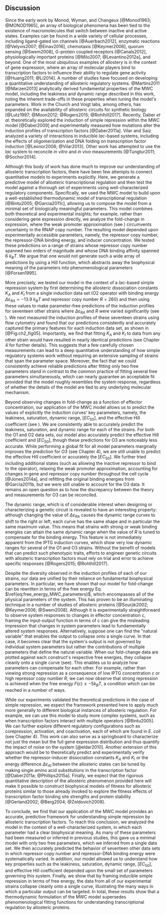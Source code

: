 ## Discussion

Since the early work by Monod, Wyman, and Changeux [@Monod1963; @MONOD1965], an
array of biological phenomena has been tied to the existence of macromolecules
that switch between inactive and active states. Examples can be found in a wide
variety of cellular processes, including ligand-gated ion channels
[@Auerbach2012], enzymatic reactions [@Velyvis2007; @Einav2016], chemotaxis
[@Keymer2006], quorum sensing [@Swem2008], G-protein coupled receptors
[@Canals2012], physiologically important proteins [@Milo2007; @Levantino2012a],
and beyond. One of the most ubiquitous examples of allostery is in the context
of gene expression, where an array of molecular players bind to transcription
factors to influence their ability to regulate gene activity [@Huang2011;
@Li2014]. A number of studies have focused on developing a quantitative
understanding of allosteric regulatory systems. @Martins2011 [@Marzen2013]
analytically derived fundamental properties of the MWC model, including the
leakiness and dynamic range described in this work, noting the inherent
trade-offs in these properties when tuning the model's parameters. Work in the
Church and Voigt labs, among others, has expanded on the availability of
allosteric circuits for synthetic biology [@Lutz1997; @Moon2012; @Rogers2015;
@Rohlhill2017]. Recently, Daber *et al.* theoretically explored the induction of
simple repression within the MWC model [@Daber2009] and experimentally measured
how mutations alter the induction profiles of transcription factors
[@Daber2011a]. Vilar and Saiz analyzed a variety of interactions in inducible
*lac*-based systems, including the effects of oligomerization and DNA folding on
transcription factor induction [@Leonor2008; @Vilar2013]. Other work has
attempted to use the *lac* system to reconcile *in vitro* and *in vivo*
measurements [@Tungtur2011; @Sochor2014].

Although this body of work has done much to improve our understanding of
allosteric transcription factors, there have been few attempts to connect
quantitative models to experiments explicitly. Here, we generate a predictive
model of allosteric transcriptional regulation and then test the model against a
thorough set of experiments using well-characterized regulatory components.
Specifically, we used the MWC model to build upon a well-established
thermodynamic model of transcriptional regulation [@Bintu2005; @Garcia2011c],
allowing us to compose the model from a minimal set of biologically meaningful
parameters. This model combines both theoretical and experimental insights; for
example, rather than considering gene expression directly, we analyze the
fold-change in expression, where the weak promoter approximation (see )
circumvents uncertainty in the RNAP copy number. The resulting model depended
upon experimentally accessible parameters, namely, the repressor copy number,
the repressor-DNA binding energy, and inducer concentration. We tested these
predictions on a range of strains whose repressor copy number spanned two orders
of magnitude and whose DNA binding affinity spanned 6 $k_BT$. We argue that one
would not generate such a wide array of predictions by using a Hill function,
which abstracts away the biophysical meaning of the parameters into
phenomenological parameters [@Forsen1995].

More precisely, we tested our model in the context of a *lac*-based simple
repression system by first determining the allosteric dissociation constants
$K_A$ and $K_I$ from a single induction data set (O2 operator with binding
energy $\Delta \varepsilon_{RA} = -13.9~k_BT$ and repressor copy number $R =
260$) and then using these values to make parameter-free predictions of the
induction profiles for seventeen other strains where $\Delta \varepsilon_{RA}$
and $R$ were varied significantly (see ). We next measured the induction
profiles of these seventeen strains using flow cytometry and found that our
predictions consistently and accurately captured the primary features for each
induction data set, as shown in [@Fig:ch2_fig05]. Importantly, we find that
fitting $K_A$ and $K_I$ to data from any other strain would have resulted in
nearly identical predictions (see Chapter 4 for further details). This suggests
that a few carefully chosen measurements can lead to a deep quantitative
understanding of how simple regulatory systems work without requiring an
extensive sampling of strains that span the parameter space. Moreover, the fact
that we could consistently achieve reliable predictions after fitting only two
free parameters stand in contrast to the common practice of fitting several
free parameters simultaneously, which can nearly guarantee an acceptable fit
provided that the model roughly resembles the system response, regardless of
whether the details of the model are tied to any underlying molecular mechanism.

Beyond observing changes in fold-change as a function of effector concentration,
our application of the MWC model allows us to predict the values of explicitly
the induction curves' key parameters, namely, the leakiness, saturation, dynamic
range, $[EC_{50}]$, and the effective Hill coefficient (see ). We are
consistently able to accurately predict the leakiness, saturation, and dynamic
range for each of the strains. For both the O1 and O2 data sets, our model also
accurately predict the effective Hill coefficient and $[EC_{50}]$, though these
predictions for O3 are noticeably less accurate. While performing a global fit
for all model parameters marginally improves the prediction for O3 (see Chapter
4), we are still unable to predict the effective Hill coefficient or accurately
the $[EC_{50}]$. We further tried including additional states (such as allowing
the inactive repressor to bind to the operator), relaxing the weak promoter
approximation, accounting for changes in gene and repressor copy number
throughout the cell cycle [@Jones2014a], and refitting the original binding
energies from @Garcia2011b, but we were still unable to account for the O3 data.
It remains an open question as to how the discrepancy between the theory and
measurements for O3 can be reconciled.

The dynamic range, which is of considerable interest when designing or
characterizing a genetic circuit is revealed to have an interesting property:
although changing the value of $\Delta \varepsilon_{RA}$ causes the dynamic
range curves to shift to the right or left, each curve has the same shape and in
particular the same maximum value. This means that strains with strong or weak
binding energies can attain the same dynamic range when the value of $R$ is
tuned to compensate for the binding energy. This feature is not immediately
apparent from the IPTG induction curves, which show very low dynamic ranges for
several of the O1 and O3 strains. Without the benefit of models that can predict
such phenotypic traits, efforts to engineer genetic circuits with allosteric
transcription factors must rely on trial and error to achieve specific responses
[@Rogers2015; @Rohlhill2017].

Despite the diversity observed in the induction profiles of each of our strains,
our data are unified by their reliance on fundamental biophysical parameters. In
particular, we have shown that our model for fold-change can be rewritten in
terms of the free energy Eq. $\ref{eq:free_energy_MWC_parameters}$, which
encompasses all of the physical parameters of the system. This has proven to be
an illuminating technique in a number of studies of allosteric proteins
[@Sourjik2002; @Keymer2006; @Swem2008]. Although it is experimentally
straightforward to observe system responses to changes in effector concentration
$c$, framing the input-output function in terms of $c$ can give the misleading
impression that changes in system parameters lead to fundamentally altered
system responses.  Alternatively, suppose one can find the "natural variable"
that enables the output to collapse onto a single curve. In that case, it
becomes clear that the system's output is not governed by individual system
parameters but rather the contributions of multiple parameters that define the
natural variable. When our fold-change data are plotted against each construct's
respective free energies, they collapse cleanly onto a single curve (see). This
enables us to analyze how parameters can compensate for each other. For example,
rather than viewing strong repression as a consequence of low IPTG concentration
$c$ or high repressor copy number $R$, we can now observe that strong repression
is achieved when the free energy $F(c) \leq -5 k_BT$, a condition which can be
reached in a number of ways.

While our experiments validated the theoretical predictions in the case of
simple repression, we expect the framework presented here to apply much more
generally to different biological instances of allosteric regulation. For
example, we can use this model to study more complex systems, such as when
transcription factors interact with multiple operators [@Bintu2005]. We can
further explore different regulatory configurations such as corepression,
activation, and coactivation, each of which are found in *E. coli* (see Chapter
4). This work can also serve as a springboard to characterize not just the mean
but the full gene expression distribution and thus quantify the impact of noise
on the system [@eldar2010]. Another extension of this approach would be to
theoretically predict and experimentally verify whether the repressor-inducer
dissociation constants $K_A$ and $K_I$ or the energy difference $\Delta
\varepsilon_{AI}$ between the allosteric states can be tuned by making single
amino acid substitutions in the transcription factor [@Daber2011a;
@Phillips2015a]. Finally, we expect that the rigorous quantitative description
of the allosteric phenomenon provided here will make it possible to construct
biophysical models of fitness for allosteric proteins similar to those already
invoked to explore the fitness effects of transcription factor binding site
strengths and protein stability [@Gerland2002; @Berg2004; @Zeldovich2008].

To conclude, we find that our application of the MWC model provides an accurate,
predictive framework for understanding simple repression by allosteric
transcription factors. To reach this conclusion, we analyzed the model in the
context of a well-characterized system, in which each parameter had a clear
biophysical meaning. As many of these parameters had been measured or inferred
in previous studies, this gave us a minimal model with only two free parameters,
which we inferred from a single data set. We then accurately predicted the
behavior of seventeen other data sets in which repressor copy number and
repressor-DNA binding energy were systematically varied. In addition, our model
allowed us to understand how key properties such as the leakiness, saturation,
dynamic range, $[EC_{50}]$, and effective Hill coefficient depended upon the
small set of parameters governing this system. Finally, we show that by framing
inducible simple repression in terms of free energy, the data from all of our
experimental strains collapse cleanly onto a single curve, illustrating the many
ways in which a particular output can be targeted. In total, these results show
that a thermodynamic formulation of the MWC model supersedes phenomenological
fitting functions for understanding transcriptional regulation by allosteric
proteins.
